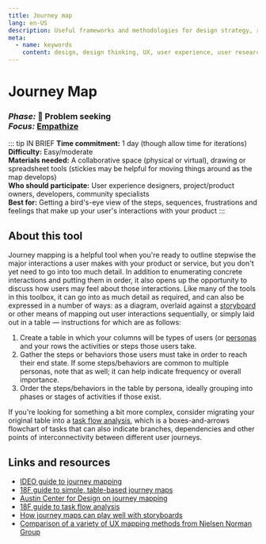 ```yaml
---
title: Journey map
lang: en-US
description: Useful frameworks and methodologies for design strategy, research and testing
meta:
  - name: keywords
    content: design, design thinking, UX, user experience, user research, user testing
---
```


# Journey Map

### _Phase:_ 🔎 Problem seeking<br/> _Focus:_ [Empathize](/tools/#empathize)

::: tip IN BRIEF
**Time commitment:** 1 day (though allow time for iterations)  
**Difficulty:** Easy/moderate  
**Materials needed:** A collaborative space (physical or virtual), drawing or spreadsheet tools (stickies may be helpful for moving things around as the map develops)  
**Who should participate:** User experience designers, project/product owners, developers, community specialists  
**Best for:** Getting a bird's-eye view of the steps, sequences, frustrations and feelings that make up your user's interactions with your product
:::

## About this tool

Journey mapping is a helpful tool when you're ready to outline stepwise the major interactions a user makes with your product or service, but you don't yet need to go into too much detail. In addition to enumerating concrete interactions and putting them in order, it also opens up the opportunity to discuss how users may feel about those interactions. Like many of the tools in this toolbox, it can go into as much detail as required, and can also be expressed in a number of ways: as a diagram, overlaid against a [storyboard](storyboard.md) or other means of mapping out user interactions sequentially, or simply laid out in a table — instructions for which are as follows:

1. Create a table in which your columns will be types of users (or [personas](/tools/personas]) and your rows the activities or steps those users take.
2. Gather the steps or behaviors those users must take in order to reach their end state. If some steps/behaviors are common to multiple personas, note that as well; it can help indicate frequency or overall importance.
3. Order the steps/behaviors in the table by persona, ideally grouping into phases or stages of activities if those exist.

If you're looking for something a bit more complex, consider migrating your original table into a [task flow analysis](https://methods.18f.gov/decide/task-flow-analysis/), which is a boxes-and-arrows flowchart of tasks that can also indicate branches, dependencies and other points of interconnectivity between different user journeys.

## Links and resources

* [IDEO guide to journey mapping](https://www.designkit.org/methods/journey-map)
* [18F guide to simple, table-based journey maps](https://methods.18f.gov/decide/journey-mapping/)
* [Austin Center for Design on journey mapping](https://www.wickedproblems.com/6_journey_maps.php)
* [18F guide to task flow analysis](https://methods.18f.gov/decide/task-flow-analysis/)
* [How journey maps can play well with storyboards](https://www.nngroup.com/articles/storyboards-visualize-ideas/)
* [Comparison of a variety of UX mapping methods from Nielsen Norman Group](https://www.nngroup.com/articles/ux-mapping-cheat-sheet/)
